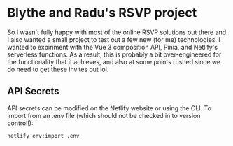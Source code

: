 # Blythe and Radu's RSVP project

So I wasn't fully happy with most of the online RSVP solutions out there and I also wanted a small project to test out a few new (for me) technologies. I wanted to expiriment with the Vue 3 composition API, Pinia, and Netlify's serverless functions. As a result, this is probably a bit over-engineered for the functionality that it achieves, and also at some points rushed since we do need to get these invites out lol.

## API Secrets

API secrets can be modified on the Netlify website or using the CLI. To import from an .env file (which should not be checked in to version control!):

```bash
netlify env:import .env
```
